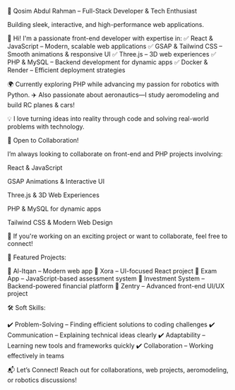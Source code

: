 
🚀 Qosim Abdul Rahman – Full-Stack Developer & Tech Enthusiast

Building sleek, interactive, and high-performance web applications.

👋 Hi! I'm a passionate front-end developer with expertise in:
✅ React & JavaScript – Modern, scalable web applications
✅ GSAP & Tailwind CSS – Smooth animations & responsive UI
✅ Three.js – 3D web experiences
✅ PHP & MySQL – Backend development for dynamic apps
✅ Docker & Render – Efficient deployment strategies

🌍 Currently exploring PHP while advancing my passion for robotics with Python.
✈️ Also passionate about aeronautics—I study aeromodeling and build RC planes & cars!

💡 I love turning ideas into reality through code and solving real-world problems with technology.

🤝 Open to Collaboration!

I’m always looking to collaborate on front-end and PHP projects involving:

React & JavaScript

GSAP Animations & Interactive UI

Three.js & 3D Web Experiences

PHP & MySQL for dynamic apps

Tailwind CSS & Modern Web Design


🚀 If you're working on an exciting project or want to collaborate, feel free to connect!

🔗 Featured Projects:

🔹 Al-Itqan – Modern web app
🔹 Xora – UI-focused React project
🔹 Exam App – JavaScript-based assessment system
🔹 Investment System – Backend-powered financial platform
🔹 Zentry – Advanced front-end UI/UX project

🛠️ Soft Skills:

✔️ Problem-Solving – Finding efficient solutions to coding challenges
✔️ Communication – Explaining technical ideas clearly
✔️ Adaptability – Learning new tools and frameworks quickly
✔️ Collaboration – Working effectively in teams

📬 Let’s Connect!
Reach out for collaborations, web projects, aeromodeling, or robotics discussions!
